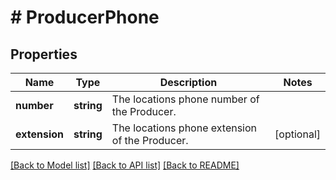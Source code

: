 # # ProducerPhone

## Properties

Name | Type | Description | Notes
------------ | ------------- | ------------- | -------------
**number** | **string** | The locations phone number of the Producer. |
**extension** | **string** | The locations phone extension of the Producer. | [optional]

[[Back to Model list]](../../README.md#models) [[Back to API list]](../../README.md#endpoints) [[Back to README]](../../README.md)
